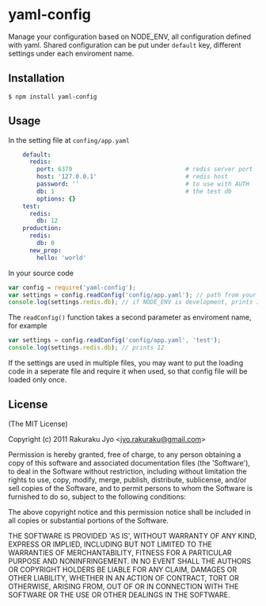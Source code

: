 
# yaml-config

Manage your configuration based on NODE_ENV, all configuration defined with yaml. Shared configuration can be put under `default` key, different settings under each enviroment name.

## Installation

    $ npm install yaml-config

## Usage

In the setting file at `confing/app.yaml`

```yaml
    default:
      redis:
        port: 6379                                # redis server port
        host: '127.0.0.1'                         # redis host
        password: ''                              # to use with AUTH
        db: 1                                     # the test db
        options: {}
    test:
      redis:
        db: 12
    production:
      redis:
        db: 0
      new_prop:
        hello: 'world'
```

In your source code

```javascript
var config = require('yaml-config');
var settings = config.readConfig('config/app.yaml'); // path from your app root without slash
console.log(settings.redis.db); // if NODE_ENV is development, prints 1
```

The `readConfig()` function takes a second parameter as enviroment name, for example

```javascript
var settings = config.readConfig('config/app.yaml', 'test');
console.log(settings.redis.db); // prints 12
```

If the settings are used in multiple files, you may want to put the loading code in a seperate file and require it when used, so that config file will be loaded only once.

## License

(The MIT License)

Copyright (c) 2011 Rakuraku Jyo &lt;jyo.rakuraku@gmail.com&gt;

Permission is hereby granted, free of charge, to any person obtaining
a copy of this software and associated documentation files (the
'Software'), to deal in the Software without restriction, including
without limitation the rights to use, copy, modify, merge, publish,
distribute, sublicense, and/or sell copies of the Software, and to
permit persons to whom the Software is furnished to do so, subject to
the following conditions:

The above copyright notice and this permission notice shall be
included in all copies or substantial portions of the Software.

THE SOFTWARE IS PROVIDED 'AS IS', WITHOUT WARRANTY OF ANY KIND,
EXPRESS OR IMPLIED, INCLUDING BUT NOT LIMITED TO THE WARRANTIES OF
MERCHANTABILITY, FITNESS FOR A PARTICULAR PURPOSE AND NONINFRINGEMENT.
IN NO EVENT SHALL THE AUTHORS OR COPYRIGHT HOLDERS BE LIABLE FOR ANY
CLAIM, DAMAGES OR OTHER LIABILITY, WHETHER IN AN ACTION OF CONTRACT,
TORT OR OTHERWISE, ARISING FROM, OUT OF OR IN CONNECTION WITH THE
SOFTWARE OR THE USE OR OTHER DEALINGS IN THE SOFTWARE.
